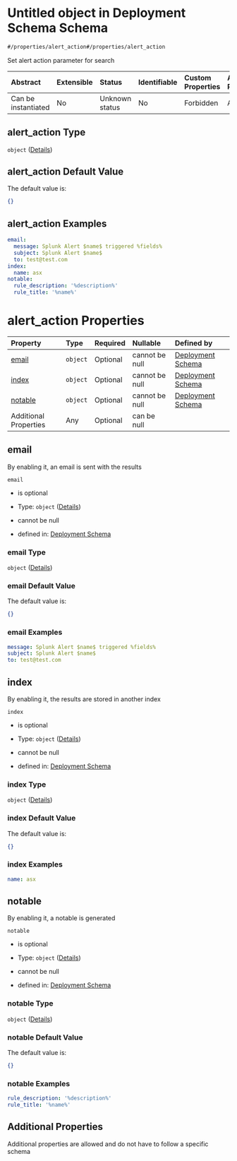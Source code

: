 # Untitled object in Deployment Schema Schema

```txt
#/properties/alert_action#/properties/alert_action
```

Set alert action parameter for search

| Abstract            | Extensible | Status         | Identifiable | Custom Properties | Additional Properties | Access Restrictions | Defined In                                                                       |
| :------------------ | :--------- | :------------- | :----------- | :---------------- | :-------------------- | :------------------ | :------------------------------------------------------------------------------- |
| Can be instantiated | No         | Unknown status | No           | Forbidden         | Allowed               | none                | [deployments.spec.json*](../../out/deployments.spec.json "open original schema") |

## alert_action Type

`object` ([Details](deployments-properties-alert_action.md))

## alert_action Default Value

The default value is:

```json
{}
```

## alert_action Examples

```yaml
email:
  message: Splunk Alert $name$ triggered %fields%
  subject: Splunk Alert $name$
  to: test@test.com
index:
  name: asx
notable:
  rule_description: '%description%'
  rule_title: '%name%'

```

# alert_action Properties

| Property              | Type     | Required | Nullable       | Defined by                                                                                                                                                                |
| :-------------------- | :------- | :------- | :------------- | :------------------------------------------------------------------------------------------------------------------------------------------------------------------------ |
| [email](#email)       | `object` | Optional | cannot be null | [Deployment Schema](deployments-properties-alert_action-properties-email.md "#/properties/alert_action/properties/email#/properties/alert_action/properties/email")       |
| [index](#index)       | `object` | Optional | cannot be null | [Deployment Schema](deployments-properties-alert_action-properties-index.md "#/properties/alert_action/properties/index#/properties/alert_action/properties/index")       |
| [notable](#notable)   | `object` | Optional | cannot be null | [Deployment Schema](deployments-properties-alert_action-properties-notable.md "#/properties/alert_action/properties/notable#/properties/alert_action/properties/notable") |
| Additional Properties | Any      | Optional | can be null    |                                                                                                                                                                           |

## email

By enabling it, an email is sent with the results

`email`

*   is optional

*   Type: `object` ([Details](deployments-properties-alert_action-properties-email.md))

*   cannot be null

*   defined in: [Deployment Schema](deployments-properties-alert_action-properties-email.md "#/properties/alert_action/properties/email#/properties/alert_action/properties/email")

### email Type

`object` ([Details](deployments-properties-alert_action-properties-email.md))

### email Default Value

The default value is:

```json
{}
```

### email Examples

```yaml
message: Splunk Alert $name$ triggered %fields%
subject: Splunk Alert $name$
to: test@test.com

```

## index

By enabling it, the results are stored in another index

`index`

*   is optional

*   Type: `object` ([Details](deployments-properties-alert_action-properties-index.md))

*   cannot be null

*   defined in: [Deployment Schema](deployments-properties-alert_action-properties-index.md "#/properties/alert_action/properties/index#/properties/alert_action/properties/index")

### index Type

`object` ([Details](deployments-properties-alert_action-properties-index.md))

### index Default Value

The default value is:

```json
{}
```

### index Examples

```yaml
name: asx

```

## notable

By enabling it, a notable is generated

`notable`

*   is optional

*   Type: `object` ([Details](deployments-properties-alert_action-properties-notable.md))

*   cannot be null

*   defined in: [Deployment Schema](deployments-properties-alert_action-properties-notable.md "#/properties/alert_action/properties/notable#/properties/alert_action/properties/notable")

### notable Type

`object` ([Details](deployments-properties-alert_action-properties-notable.md))

### notable Default Value

The default value is:

```json
{}
```

### notable Examples

```yaml
rule_description: '%description%'
rule_title: '%name%'

```

## Additional Properties

Additional properties are allowed and do not have to follow a specific schema
